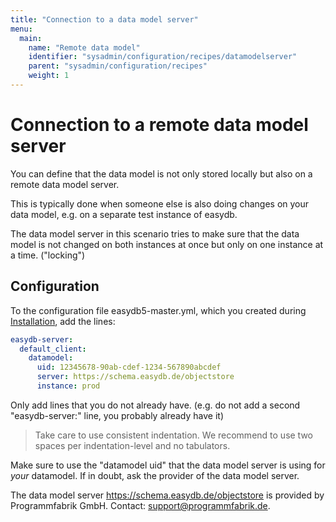 ```yaml
---
title: "Connection to a data model server"
menu:
  main:
    name: "Remote data model"
    identifier: "sysadmin/configuration/recipes/datamodelserver"
    parent: "sysadmin/configuration/recipes"
    weight: 1
---
```

# Connection to a remote data model server

You can define that the data model is not only stored locally but also on a remote data model server.

This is typically done when someone else is also doing changes on your data model, e.g. on a separate test instance of easydb.

The data model server in this scenario tries to make sure that the data model is not changed on both instances at once but only on one instance at a time. ("locking")

## Configuration

To the configuration file easydb5-master.yml, which you created during [Installation](../../../installation), add the lines:

```yaml
easydb-server:
  default_client:
    datamodel:
      uid: 12345678-90ab-cdef-1234-567890abcdef
      server: https://schema.easydb.de/objectstore
      instance: prod
```

Only add lines that you do not already have. (e.g. do not add a second "easydb-server:" line, you probably already have it)

> Take care to use consistent indentation. We recommend to use two spaces per indentation-level and no tabulators.

Make sure to use the "datamodel uid" that the data model server is using for *your* datamodel. If in doubt, ask the provider of the data model server.

The data model server https://schema.easydb.de/objectstore is provided by Programmfabrik GmbH. Contact: support@programmfabrik.de.
